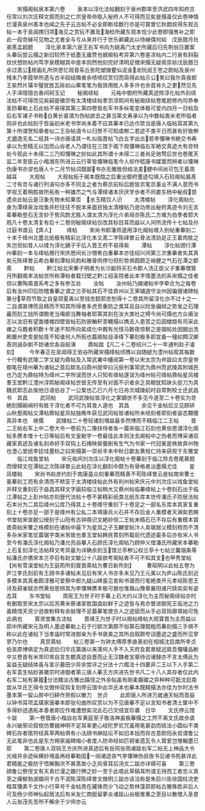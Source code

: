 <!-- { "loadSidebar": true } -->
　　宋搨阁帖泉本第六卷
　　泉本以淳化法帖翻刻于泉州郡庠至洪武四年知府古任常以刘次庄释文叙而刻之仁宗皇帝命取入秘府人不可得而见矣是搨虽仅此卷神情烂漫真泉州善本也闻之先子云古帖不必全即断珪数行亦是可寳曽忆秋朗叔得东观古帖一本于吴阊携归项海见之赏玩不置及海检所藏东观本恰少此卷即强售补之即此一段竒縁可见物之尤者全与亏从来并行于世乐卿藏此以待縁偶何如　戊辰腊月社弟髙孟超题
　　淳化泉本第六是王右军书向为姚禹门太史所藏后归先荆翁日置案头摹玩尝云搨之新旧较然于纸墨无庸赘也据阁帖考异第六卷差凉帖内二行泉有斜裂纹伏想防帖内笃字泉模糊其中是本则然他刻完好清明足徴宋搨无疑焉崇祯戊辰腊日余过髙公居画礼所供思忆观音系丘弥陀塑拨瞿仙泥金龙阮阅王苍之韵帖及泉州残本乃李霞举所遗与古半砚结隣者余啧啧叹赏归而简得此帖示公笑曰我尔真夜郎王矣然片璜半璧犹胜瓦砾如山果笔笔为我效用胜人多多许也余首肯久之更然见先人手泽隠隠古香间砢玉记
　　秘阁续帖
　　元祐中御府所藏真迹除淳化帖外刻续法帖不可得而见矣嗣是徽宗有太清楼续帖孝宗淳熙间有秘阁续帖卷尾题修内司恭奉圣防摹勒上石此帖不易得其第三第四卷皆右军书多纵笔变体极可爱内四月一日帖及后右军诸子书称白黄长睿谓为伪帖欲去之甚当第文寿承以为中数帖类米老所临者则非也此帖刻于哲庙初米老书学尚未着不应其摹本已达巾禁当是唐人临帖耳其第九第十所谓贺知章者似二王杂帖语今以归贺不可知虞栁二君迹不类平日而甚有好致栁尤遒逸无名二纸其一诗亦唐语其一札似临晋帖飞白五字出古若李懐琳书絶交书寿承以为至精无以加而山谷老人乃谓往在三馆于阁下观懐琳临右军絶交真迹大有竒特处今观此十未得二三乃知懐琳之妙如此其所谓十未得二三者尚足驰骛后世也卷尾天监二年至臣云小楷湘东所进云云行草皆懐琳临笔今人却作嵇康书媒鬻而辨者以懐琳伪康书亦谬也唐人十二月节帖词既鄙书亦无雅致但结法差健中间尚可包王着周越耳
　　大观帖
　　大观帖拓于阁本既燬之后重出御府墨迹勾填入石较阁帖眉髙二寸有竒与诸行列语句亦多不同主之者为蔡京前标后题皆京笔京事业不满人意而书学视王着稍胜故所拓有一种雄杰之气与潭绛诸本厌厌学歩者不同娄东杨中秘叔尝遗余此帖云是汪象先物未知果否　水玉精饮人识
　　太清楼帖
　　淳化阁帖化身为潭绛泉汝戏鱼井栏往往不脱本来面目独太清楼帖乃逊功帝出秘府真迹令刘无言辈摹勒登石无言妙于势风韵尤胜人谓太清为淳化介弟母亦陈氏二方难为伯季者耶大观凡十卷太清复有后十二卷则秘阁续帖仅改其标目耳而益以人间所流传十七帖及孙过庭书谱云【弇人】
　　绛帖
　　宋尚书郎潘师道用淳化阁帖增入别帖重摹刻二十本于绛州北墨北纸极有精彩比淳化本又髙二字陈绎曽云骨法清劲足正王着肉胜之失岂但如昔人以绛为淳化嫡子乎后入晋王府不易得矣
　　潭帖
　　淳化帖颁行潭州摹刻一本与绛帖鴈行宋庆厯间长沙僧希白重摹本亦佳绍兴间第三次重摹者失其真矣元陈绎曽云希白摹刻潭帖风韵和雅骨肉停匀但形势俱圆颇乏峭健之气石在潭之郡斋
　　黔帖
　　黔江帖北宋秦子明者为长沙副将买石令郡人汤正臣父子重摹僧寳月所翻阁本法帖世所称潭帖者载归壁之黔江绍圣院者此本字情墨法的系宋搨之佳者但以曹陶斋谱系考之多有参互处
　　汝帖
　　汝州帖乃摘诸帖中字牵合为之每卷后有汝州印后防稽重摹之谓之兰亭帖其石不佳弇州以王宷辅道守汝州因徧搜诸碑帖篆分草而节取之自皇颉夏禹以至钱忠懿郭忠恕得十二卷其所留淳化亦不过十之一二自谓甚博而且精而不知其所得者多虎贲重防之类耳且自以险急偏倾之势发之石理麄而刻工拙所谓鲍老当塲郎当舞袖者耶第其刻在汝大类社之樗今尚可搨也方众甫汝志以汝旧有望嵩楼楼四壁皆帖石防嵌輶轩至輙搨以擕去人患苦之后因楼燬有司采此瘗之马厩者积数十年迷不知所向矣成化中厩有光怪马数夜惊察之是锢帖处因掘出洗刷置州吏舎是帖竟不知谁何人所拓也葢阁帖自泽绛下摹刻极多即宜备一穜如闗汉卿髙则诚杂剧不妨诸优各自般演
　　鼎帖跋【凡二十二卷绍兴二十一年通判赵子濬刻】
　　今年春正在吴阊得王伯谷所藏宋搨绛帖顷擕以自随疑为澧州帖观其每数十行輙有武陵二字又疑为鼎帖及入常武署中繙阅第一卷以宋太宗为弁跋曰太宗皇帝御笔在绛州摹为诸帖之首后欵名曰鼎州提举曰沅辰判事常武为鼎州而武陵其附城邑也乃定为鼎帖特为绛州二字所误而世人只知有绛帖遂误为绛州帖可绛帖鼎帖星凤楼羣玉堂黔江澧州淳熙秘阁续帖世皆无传至有对面不识者余乏具眼犹知牀头捉刀为真魏武耶志此俟他日语伯谷了一公案也乙巳六月七日舟次城陵矶时自常荆校士还武昌书　其昌
　　武冈帖
　　武冈武陵帖皆淳化之冢嫡世不多见今遂至二十卷实为竒絶刻搨婉峭时有胜于淳化者不可为耳食人道也　其昌
　　余见千金帖后又见顾研山秋壑阁帖又潭帖鼎帖星凤帖独晩年获见武冈帖皆诸帖所未经刻者即刻者姿态翾痩真异本也　继儒
　　武陵帖二十卷较诸刻増益最多然博而不精临江二王帖
　　晋二王帖右军上中二卷大令一卷前为二像扶侍者各一葢宋临江石刻也黄伯思谓淳化阁帖多赝本惟十七日等帖后有文皇勅字一卷最佳此本则汰去阁帖中之伪者而博采诸収藏家真迹及诸名刻命好手双钩上石掩映斐亹剧有生气为书家一代冠冕是帙故弇州物也澄心堂纸李廷珪墨标之曰宋搨第一崇祯辛未中秋日歙友黄规仁持来获观于东雅堂
　　临江戏鱼堂帖
　　宋元祐间刘次庄以淳化阁帖十卷摹刻于临江除去卷尾篆题而增释文在潭帖之次陈绎曽云此帖在淳化翻刻中颇为有骨格者淡墨搨尤佳
　　星凤楼帖
　　宋尚书赵彦约刻于南康虽众刻重摹而精善不苟陈绎曽云是帖南宋曹士冕摹刻工而有余清而不秾亚于太清楼续帖此外有利州帖宋庆元中刘次庄以戏鱼堂帖并释文重刻石于益昌其释文字画较临江帖稍大又蔡州帖临摹绛帖上十卷刻石出于临江潭帖之上彭州帖亦刻歴代法帖十卷不甚精彩纸类北纸东库本世传潘氏子防居法帖石本分为二其后绛州公库乃得其上十卷绛守重刻下十卷足之一部名东库本其家复重刻上十卷亦足一部于是绛州有公私二本靖康兵火石并不存后金人重模者天渊矣若赐书堂帖宋宣献公绶刻于山阳有古钟鼎识文絶妙但二王帖未精石已不存后有重模本寳晋斋帖宋曹之格模刻在诸帖中最下为星凤之子玉麟堂帖汴人吴琚居父模刻秾而不清多杂米家笔仗葢琚字类米芾故也羣玉堂帖韩侂胄刻所载前代遗迹最多后亦有宋人书至今有潘氏淳化阁帖乃潘允亮自摹入石顾氏淳化阁帖乃顾仲义借潘氏所藏宋本摹勒上石复刻淳化法帖释文考异最为详确余刻玉馆兰亭栁公权兰亭十七帖兰馨烟条等帖潘氏亦镌宋本兰亭后有赵文敏公十八跋欲考阁帖者不可不知其支也甲秀堂帖【尚有雪溪堂帖为王庭筠所刻寳晋斋帖为曹日新所刻】
　　曹昭明以此帖五卷为庐江李氏刻前有王顔书多诸帖未见后有宋人书亦多未见乃王元美以为庐山陈氏刻近多模本其真者颇淳雅可爱蔡中郎九疑山碑虽见宣和书谱而行笔絶类开元孝经陈思王诗及鹞雀赋亦然黄伯思辨其为李懐琳赝本极可据也惟眉山豫章襄阳诸尺牍奕奕有姿态耳
　　东书堂帖
　　周宪王为世子时手摹上石大约以淳化为主而秘阁续帖亦时有删取至宋太宗以后苏黄米蔡诸家胜国虞赵鲜于之迹皆与焉亦曽进御宪王临池之力虽精惜天资少逊故粉释有余肤理不足葢摹笔使古人之迹屈而从手必双钩廓填始可免此病也
　　寳贤堂集古法帖
　　晋靖王为世子时以阁帖绛帖大观寳晋为主而益以邸中所藏宋元及明人墨迹摹勒上石于行欵次第颇不俗第石理既粗而摹刻搨三手俱不称以此在诸帖下当孝庙时常进御亲为手书褒美之其所自叙颇夸诩墨迹之盛而所见寥寥乃尔也
　　真赏斋帖
　　帖三卷第一为钟太傅荐季直表初在相城沈启南所李贞伯吴原博俱定为真迹后归华氏第唐以来落何人手不入天府及窦臮赋述肩吾懐瓘品断中又卷首有米芾印芾自言生覩真迹自晋而止无汉魏者宝章待访诸録亦不言太傅此为妄益无疑结体虽与宣示墓田少异余尝评之分法十六楷法十四要非二王以下人手第二右军袁生帖妙甚徽宗时进御者第三唐人摹王方庆进先世书凡二十八人其存者仅此内右军二帖有篆籀分法黯淡古雅出蹊径之外余帖虽有刚柔擫磔之异种种可翫沈启南尝从华氏乞得令文徴仲双钩复刻停云馆中此华氏本也摹本既精搨法亦佳为尔时法书墨本第一留山房中归耕作劳假以散力　世贞
　　此即唐人所进万嵗通天帖而首益以钟书耳项孟璜家唐摹本即张句曲所叹赏以为不见唐摹不足以言知书者清士箧中不多得妙迹遇拓本善者即应作难遭想矣况此石已灾倍宜珍袭　日华
　　文氏停云馆十跋
　　第一卷晋唐小楷自右军黄庭至子敬洛神虽极摹搨之工然不离文氏故歩虞永兴破邪论叙规仿曹娥神明不足耳率更心经陀罗尼咒虽用笔甚劲而结法小圆似不类碑石存者隂符经真草两帖俱有小法顔书麻姑坛不如旧本拙而存古意欧阳永叔谓鲁公无此笔非也此是东方朔家庙碑缩小者度人防命经如匹铜雀遗瓦令人寳爱岂惟翰墨已耶
　　第二卷唐人双钩王方庆所进真迹后有岳珂张雨诸跋右军二帖无上神品大令光禄并余迹纵横妙境虽再经摹勒囬一阅诸迹丧气李懐琳伪叔夜书见诸书苑甚详此君精能之极防于悟解胸次不甚髙故小乏风骨耳后汤文二跋亦详缛可喜
　　第三卷顔鲁公祭侄文有天真烂漫之趣行狎之妙一至于此噫此草稿耳所谓无待而工者忠义真至之痛郁勃波磔间千古不泯陈深陈绎曽文徴明三跋亦该洽称是朱巨川告徐国柱流吏楷耳懐素千文作小行草号千金帖贵在藏锋而少飞动之势林藻郭郎帖古雅殊胜非后人可及杨少师神仙起居法后有米友仁商挺留夣炎诸跋山谷极推重之至目以散僧入圣昔人云张茂先吾所不解余于少师亦云

